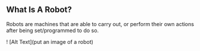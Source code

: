 ## What Is A Robot?
Robots are machines that are able to carry out, or perform their own actions after being set/programmed to do so. 

! [Alt Text](put an image of a robot)
